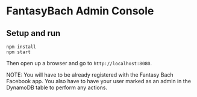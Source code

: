 FantasyBach Admin Console
=========================

## Setup and run
```
npm install
npm start
```
Then open up a browser and go to `http://localhost:8080`.

NOTE: You will have to be already registered with the Fantasy Bach Facebook app. You also have to have your user marked as an admin in the DynamoDB table to perform any actions.
